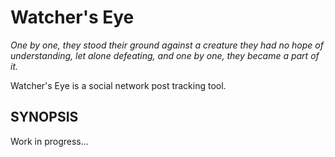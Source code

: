 # Watcher's Eye

_One by one, they stood their ground against a creature they had no hope of understanding, let alone defeating, and one by one, they became a part of it._

Watcher's Eye is a social network post tracking tool.

## SYNOPSIS

Work in progress...
